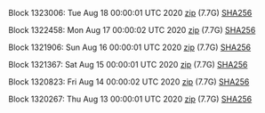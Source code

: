 Block 1323006: Tue Aug 18 00:00:01 UTC 2020 [zip](https://dash-bootstrap.ams3.digitaloceanspaces.com/mainnet/2020-08-18/bootstrap.dat.zip) (7.7G) [SHA256](https://dash-bootstrap.ams3.digitaloceanspaces.com/mainnet/2020-08-18/sha256.txt)

Block 1322458: Mon Aug 17 00:00:02 UTC 2020 [zip](https://dash-bootstrap.ams3.digitaloceanspaces.com/mainnet/2020-08-17/bootstrap.dat.zip) (7.7G) [SHA256](https://dash-bootstrap.ams3.digitaloceanspaces.com/mainnet/2020-08-17/sha256.txt)

Block 1321906: Sun Aug 16 00:00:01 UTC 2020 [zip](https://dash-bootstrap.ams3.digitaloceanspaces.com/mainnet/2020-08-16/bootstrap.dat.zip) (7.7G) [SHA256](https://dash-bootstrap.ams3.digitaloceanspaces.com/mainnet/2020-08-16/sha256.txt)

Block 1321367: Sat Aug 15 00:00:01 UTC 2020 [zip](https://dash-bootstrap.ams3.digitaloceanspaces.com/mainnet/2020-08-15/bootstrap.dat.zip) (7.7G) [SHA256](https://dash-bootstrap.ams3.digitaloceanspaces.com/mainnet/2020-08-15/sha256.txt)

Block 1320823: Fri Aug 14 00:00:02 UTC 2020 [zip](https://dash-bootstrap.ams3.digitaloceanspaces.com/mainnet/2020-08-14/bootstrap.dat.zip) (7.7G) [SHA256](https://dash-bootstrap.ams3.digitaloceanspaces.com/mainnet/2020-08-14/sha256.txt)

Block 1320267: Thu Aug 13 00:00:01 UTC 2020 [zip](https://dash-bootstrap.ams3.digitaloceanspaces.com/mainnet/2020-08-13/bootstrap.dat.zip) (7.7G) [SHA256](https://dash-bootstrap.ams3.digitaloceanspaces.com/mainnet/2020-08-13/sha256.txt)
